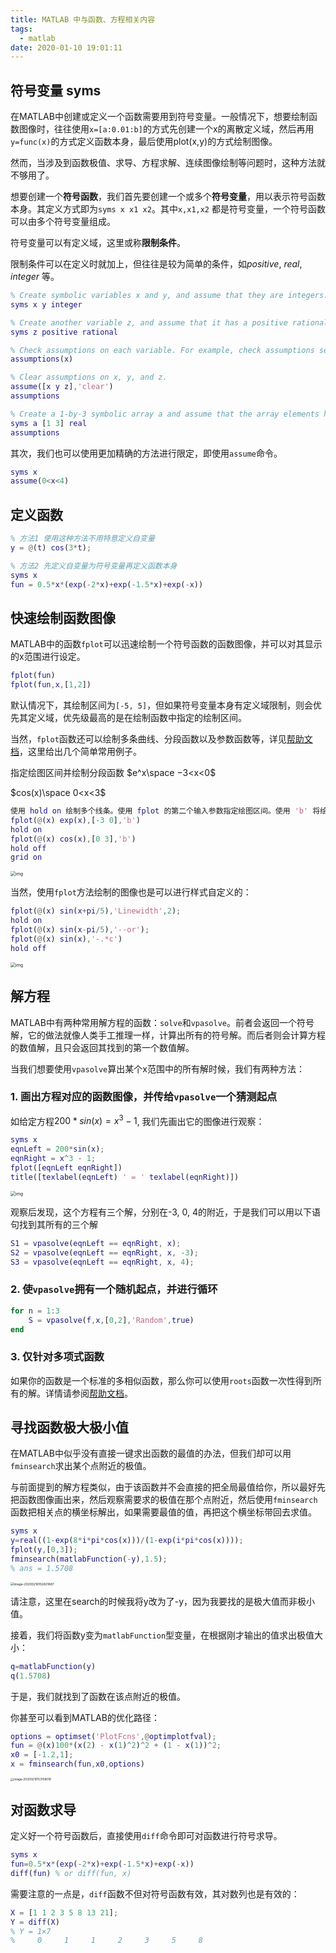 ```yaml
---
title: MATLAB 中与函数、方程相关内容
tags:
  - matlab
date: 2020-01-10 19:01:11
---
```


## 符号变量 syms

在MATLAB中创建或定义一个函数需要用到符号变量。一般情况下，想要绘制函数图像时，往往使用`x=[a:0.01:b]`的方式先创建一个x的离散定义域，然后再用`y=func(x)`的方式定义函数本身，最后使用plot(x,y)的方式绘制图像。

然而，当涉及到函数极值、求导、方程求解、连续图像绘制等问题时，这种方法就不够用了。

<!-- more -->

想要创建一个**符号函数**，我们首先要创建一个或多个**符号变量**，用以表示符号函数本身。其定义方式即为`syms x x1 x2`。其中`x,x1,x2` 都是符号变量，一个符号函数可以由多个符号变量组成。

符号变量可以有定义域，这里或称**限制条件**。

限制条件可以在定义时就加上，但往往是较为简单的条件，如*positive*, *real*, *integer* 等。

```matlab
% Create symbolic variables x and y, and assume that they are integers.
syms x y integer

% Create another variable z, and assume that it has a positive rational value.
syms z positive rational

% Check assumptions on each variable. For example, check assumptions set on the variable x.
assumptions(x)

% Clear assumptions on x, y, and z.
assume([x y z],'clear')
assumptions

% Create a 1-by-3 symbolic array a and assume that the array elements have real values.
syms a [1 3] real
assumptions
```

其次，我们也可以使用更加精确的方法进行限定，即使用`assume`命令。

```matlab
syms x
assume(0<x<4)
```

## 定义函数

```matlab
% 方法1 使用这种方法不用特意定义自变量
y = @(t) cos(3*t);

% 方法2 先定义自变量为符号变量再定义函数本身
syms x
fun = 0.5*x*(exp(-2*x)+exp(-1.5*x)+exp(-x))
```

## 快速绘制函数图像

MATLAB中的函数`fplot`可以迅速绘制一个符号函数的函数图像，并可以对其显示的x范围进行设定。

```matlab
fplot(fun)
fplot(fun,x,[1,2])
```

默认情况下，其绘制区间为`[-5, 5]`，但如果符号变量本身有定义域限制，则会优先其定义域，优先级最高的是在绘制函数中指定的绘制区间。

当然，`fplot`函数还可以绘制多条曲线、分段函数以及参数函数等，详见[帮助文档](https://ww2.mathworks.cn/help/matlab/ref/fplot.html)，这里给出几个简单常用例子。

指定绘图区间并绘制分段函数
$e^x\space −3<x<0$

$cos(x)\space 0<x<3$

```matlab
使用 hold on 绘制多个线条。使用 fplot 的第二个输入参数指定绘图区间。使用 'b' 将绘制的线条颜色指定为蓝色。在相同坐标区中绘制多个线条时，坐标轴范围会调整以容纳所有数据。
fplot(@(x) exp(x),[-3 0],'b')
hold on
fplot(@(x) cos(x),[0 3],'b')
hold off
grid on
```

<img src="./specifyplottingintervalandplotpiecewisefunctionsexample_01_zh_CN.png" alt="img" style="zoom:50%;" />

当然，使用`fplot`方法绘制的图像也是可以进行样式自定义的：

```matlab
fplot(@(x) sin(x+pi/5),'Linewidth',2);
hold on
fplot(@(x) sin(x-pi/5),'--or');
fplot(@(x) sin(x),'-.*c')
hold off
```

<img src="./specifylinepropertiesanddisplaymarkersexample_01_zh_CN.png" alt="img" style="zoom:50%;" />

## 解方程

MATLAB中有两种常用解方程的函数：`solve`和`vpasolve`。前者会返回一个符号解，它的做法就像人类手工推理一样，计算出所有的符号解。而后者则会计算方程的数值解，且只会返回其找到的第一个数值解。

当我们想要使用`vpasolve`算出某个x范围中的所有解时候，我们有两种方法：

### 1. 画出方程对应的函数图像，并传给`vpasolve`一个猜测起点

如给定方程$200*sin(x) = x^3 - 1$, 我们先画出它的图像进行观察：

```matlab
syms x
eqnLeft = 200*sin(x);
eqnRight = x^3 - 1;
fplot([eqnLeft eqnRight])
title([texlabel(eqnLeft) ' = ' texlabel(eqnRight)])
```

<img src="./FindMultipleSolutionsBySpecifyingInitialGuessesExample_01.png" alt="img" style="zoom:50%;" />

观察后发现，这个方程有三个解，分别在-3, 0, 4的附近，于是我们可以用以下语句找到其所有的三个解

```matlab
S1 = vpasolve(eqnLeft == eqnRight, x);
S2 = vpasolve(eqnLeft == eqnRight, x, -3);
S3 = vpasolve(eqnLeft == eqnRight, x, 4);
```

### 2. 使`vpasolve`拥有一个随机起点，并进行循环

```matlab
for n = 1:3
    S = vpasolve(f,x,[0,2],'Random',true)
end

```

### 3. 仅针对多项式函数

如果你的函数是一个标准的多相似函数，那么你可以使用`roots`函数一次性得到所有的解。详情请参阅[帮助文档](https://www.mathworks.com/help/matlab/ref/roots.html)。

## 寻找函数极大极小值

在MATLAB中似乎没有直接一键求出函数的最值的办法，但我们却可以用`fminsearch`求出某个点附近的极值。

与前面提到的解方程类似，由于该函数并不会直接的把全局最值给你，所以最好先把函数图像画出来，然后观察需要求的极值在那个点附近，然后使用`fminsearch`函数把相关点的横坐标解出，如果需要最值的值，再把这个横坐标带回去求值。

```matlab
syms x
y=real((1-exp(8*i*pi*cos(x)))/(1-exp(i*pi*cos(x))));
fplot(y,[0,3]);
fminsearch(matlabFunction(-y),1.5);
% ans = 1.5708

```

<img src="./image-20200216152601687.png" alt="image-20200216152601687" style="zoom:35%;" />

请注意，这里在search的时候我将y改为了-y，因为我要找的是极大值而非极小值。

接着，我们将函数y变为`matlabFunction`型变量，在根据刚才输出的值求出极值大小：

```matlab
q=matlabFunction(y)
q(1.5708)

```

于是，我们就找到了函数在该点附近的极值。

你甚至可以看到MATLAB的优化路径：

```matlab
options = optimset('PlotFcns',@optimplotfval);
fun = @(x)100*(x(2) - x(1)^2)^2 + (1 - x(1))^2;
x0 = [-1.2,1];
x = fminsearch(fun,x0,options)
```

<img src="./image-20200216153158018.png" alt="image-20200216153158018" style="zoom:33%;" />

## 对函数求导

定义好一个符号函数后，直接使用`diff`命令即可对函数进行符号求导。

```matlab
syms x
fun=0.5*x*(exp(-2*x)+exp(-1.5*x)+exp(-x))
diff(fun) % or diff(fun, x)

```

需要注意的一点是，`diff`函数不但对符号函数有效，其对数列也是有效的：

```matlab
X = [1 1 2 3 5 8 13 21];
Y = diff(X)
% Y = 1×7
%     0     1     1     2     3     5     8

```

